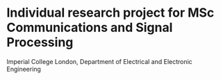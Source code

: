 # Individual research project for MSc Communications and Signal Processing
Imperial College London, Department of Electrical and Electronic Engineering

